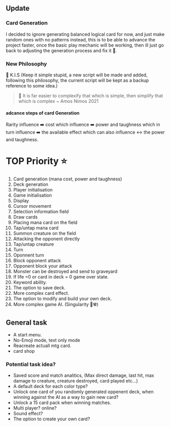 ## Update

### Card Generation
I decided to ignore generating balanced logical card for now, and just make random ones with no patterns instead, this is to be able to advance the project faster, once the basic play mechanic will be working, then ill just go back to adjusting the generation process and fix it 🔨.

### New Philosophy
💋 K.I.S (Keep it simple stupid, a new script will be made and added, following this philosophy, the current script will be kept as a backup reference to some idea.)

> 📜 It is far easier to complexify that which is simple, then simplify that which is complex ~ Amos Nimos 2021

#### adcance steps of card Generation
Rarity influence ➡️ cost which influence ➡️ power and taughness which in turn influence ➡️ the available effect which can also influence ↔️ the power and taughness.






# TOP Priority ⭐
1. Card generation (mana cost, power and taughness)
2. Deck generation
3. Player initialisation
4. Game initialisation
5. Display
6. Cursor movement
7. Selection information field
8. Draw cards
9. Placing mana card on the field
10. Tap/untap mana card
11. Summon creature on the field
12. Attacking the opponent directly 
13. Tap/untap creature
14. Turn
15. Oponnent turn
16. Block opponent attack
17. Opponent block your attack
18. Monster can be destroyed and send to graveyard
19. If life =0 or card in deck = 0 game over state.
20. Keyword ability.
21. The option to save deck.
22. More complex card effect.
23. The option to modify and build your own deck.
24. More complex game AI. (Singularity 🤖☢️)

## General task
- A start menu.
- No-Emoji mode, text only mode
- Reacreate actuall mtg card.
- card shop

### Potential task idea?
- Saved score and match analitics, (Max direct damage, last hit, max damage to creature, creature destroyed, card played etc...)
- A default deck for each color type?
- Unlock one card of you randomly generated oppenent deck, when winning against the AI as a way to gain new card?
- Unlock a 15 card pack when winning matches.
- Multi player? online?
- Sound effect?
- The option to create your own card?

